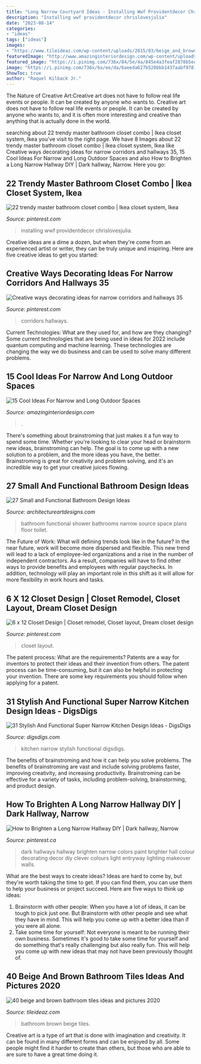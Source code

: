 ```yaml
---
title: "Long Narrow Courtyard Ideas - Installing Wwf Providentdecor Chrislovesjulia"
description: "Installing wwf providentdecor chrislovesjulia"
date: "2023-08-14"
categories:
- "ideas"
tags: ["ideas"]
images:
- "https://www.tileideaz.com/wp-content/uploads/2015/03/beige_and_brown_bathroom_tiles_2.jpg"
featuredImage: "http://www.amazinginteriordesign.com/wp-content/uploads/2015/04/Lounge-Seating-Area.jpg"
featured_image: "https://i.pinimg.com/736x/84/5e/4a/845e4a3feaf2878b5ee98587207204b9.jpg"
image: "https://i.pinimg.com/736x/6a/ee/da/6aeeda627b520bbb1437aabf978158e1--rental-makeover-dark-hallway.jpg"
ShowToc: true
author: "Raquel Kilback Jr."
---
```



The Nature of Creative Art:Creative art does not have to follow real life events or people. It can be created by anyone who wants to.
Creative art does not have to follow real life events or people. It can be created by anyone who wants to, and it is often more interesting and creative than anything that is actually done in the world.

	

		
searching about 22 trendy master bathroom closet combo | Ikea closet system, Ikea you've visit to the right page. We have 8 Images about 22 trendy master bathroom closet combo | Ikea closet system, Ikea like Creative ways decorating ideas for narrow corridors and hallways 35, 15 Cool Ideas For Narrow and Long Outdoor Spaces and also How to Brighten a Long Narrow Hallway DIY | Dark hallway, Narrow. Here you go:
		
    
## 22 Trendy Master Bathroom Closet Combo | Ikea Closet System, Ikea

<img loading=lazy src="https://i.pinimg.com/736x/61/f7/8c/61f78c6ec7f50ed01a6c6161f7b65ddf.jpg" onerror="this.onerror=null;this.src='https://tse4.mm.bing.net/th?id=OIP.Cf66y5RmPBlpis1ywy6J5QAAAA&amp;pid=15.1';" alt="22 trendy master bathroom closet combo | Ikea closet system, Ikea">

_Source: pinterest.com_

>installing wwf providentdecor chrislovesjulia. 

	

Creative ideas are a dime a dozen, but when they're come from an experienced artist or writer, they can be truly unique and inspiring. Here are five creative ideas to get you started: 

    
## Creative Ways Decorating Ideas For Narrow Corridors And Hallways 35

<img loading=lazy src="https://i.pinimg.com/736x/84/5e/4a/845e4a3feaf2878b5ee98587207204b9.jpg" onerror="this.onerror=null;this.src='https://tse4.mm.bing.net/th?id=OIP.L0sqnlPJMDCiJSwwk7oNrAHaLH&amp;pid=15.1';" alt="Creative ways decorating ideas for narrow corridors and hallways 35">

_Source: pinterest.com_

>corridors hallways. 

	

Current Technologies: What are they used for, and how are they changing?
Some current technologies that are being used in ideas for 2022 include quantum computing and machine learning. These technologies are changing the way we do business and can be used to solve many different problems.

    
## 15 Cool Ideas For Narrow And Long Outdoor Spaces

<img loading=lazy src="http://www.amazinginteriordesign.com/wp-content/uploads/2015/04/Lounge-Seating-Area.jpg" onerror="this.onerror=null;this.src='https://tse3.mm.bing.net/th?id=OIP.kj8VhsAGr7_mTA6M0gaJFAHaJ4&amp;pid=15.1';" alt="15 Cool Ideas For Narrow and Long Outdoor Spaces">

_Source: amazinginteriordesign.com_

>. 

	

There's something about brainstroming that just makes it a fun way to spend some time. Whether you're looking to clear your head or brainstorm new ideas, brainstroming can help. The goal is to come up with a new solution to a problem, and the more ideas you have, the better. Brainstroming is great for creativity and problem solving, and it's an incredible way to get your creative juices flowing.

    
## 27 Small And Functional Bathroom Design Ideas

<img loading=lazy src="http://www.architectureartdesigns.com/wp-content/uploads/2013/12/119.jpg" onerror="this.onerror=null;this.src='https://tse1.mm.bing.net/th?id=OIP.i6i_uk6DtsU3B2dM65gdoQAAAA&amp;pid=15.1';" alt="27 Small and Functional Bathroom Design Ideas">

_Source: architectureartdesigns.com_

>bathroom functional shower bathrooms narrow source space plans floor toilet. 

	

The Future of Work: What will defining trends look like in the future?
In the near future, work will become more dispersed and flexible. This new trend will lead to a lack of employee-led organizations and a rise in the number of independent contractors. As a result, companies will have to find other ways to provide benefits and employees with regular paychecks. In addition, technology will play an important role in this shift as it will allow for more flexibility in work hours and tasks.

    
## 6 X 12 Closet Design | Closet Remodel, Closet Layout, Dream Closet Design

<img loading=lazy src="https://i.pinimg.com/736x/00/e0/8d/00e08d17c03bb2638a9117dcab2a090c--closet-designs-bathroom-ideas.jpg" onerror="this.onerror=null;this.src='https://tse4.mm.bing.net/th?id=OIP.NAn7OXGxfcuF7V2o4-DzZwHaJ3&amp;pid=15.1';" alt="6 x 12 Closet Design | Closet remodel, Closet layout, Dream closet design">

_Source: pinterest.com_

>closet layout. 

	

The patent process: What are the requirements?
Patents are a way for inventors to protect their ideas and their invention from others. The patent process can be time-consuming, but it can also be helpful in protecting your invention. There are some key requirements you should follow when applying for a patent.

    
## 31 Stylish And Functional Super Narrow Kitchen Design Ideas - DigsDigs

<img loading=lazy src="https://www.digsdigs.com/photos/stylish-and-functional-narrow-kitchen-design-ideas-13-554x739.jpg" onerror="this.onerror=null;this.src='https://tse4.mm.bing.net/th?id=OIP.9JG__Da9odZR8WePSGb_AgHaJ4&amp;pid=15.1';" alt="31 Stylish And Functional Super Narrow Kitchen Design Ideas - DigsDigs">

_Source: digsdigs.com_

>kitchen narrow stylish functional digsdigs. 

	

The benefits of brainstroming and how it can help you solve problems.
The benefits of brainstroming are vast and include solving problems faster, improving creativity, and increasing productivity. Brainstroming can be effective for a variety of tasks, including problem-solving, brainstorming, and product design.

    
## How To Brighten A Long Narrow Hallway DIY | Dark Hallway, Narrow

<img loading=lazy src="https://i.pinimg.com/736x/6a/ee/da/6aeeda627b520bbb1437aabf978158e1--rental-makeover-dark-hallway.jpg" onerror="this.onerror=null;this.src='https://tse3.mm.bing.net/th?id=OIP.COO9DED9J6Y4f5xbSoEpUQHaJ3&amp;pid=15.1';" alt="How to Brighten a Long Narrow Hallway DIY | Dark hallway, Narrow">

_Source: pinterest.ca_

>dark hallways hallway brighten narrow colors paint brighter hall colour decorating decor diy clever colours light entryway lighting makeover walls. 

	

What are the best ways to create ideas?
Ideas are hard to come by, but they're worth taking the time to get. If you can find them, you can use them to help your business or project succeed. Here are five ways to think up ideas: 
1. Brainstorm with other people: When you have a lot of ideas, it can be tough to pick just one. But Brainstorm with other people and see what they have in mind. This will help you come up with a better idea than if you were all alone. 
2. Take some time for yourself: Not everyone is meant to be running their own business. Sometimes it's good to take some time for yourself and do something that's really challenging but also really fun. This will help you come up with new ideas that may not have been previously thought of. 

    
## 40 Beige And Brown Bathroom Tiles Ideas And Pictures 2020

<img loading=lazy src="https://www.tileideaz.com/wp-content/uploads/2015/03/beige_and_brown_bathroom_tiles_2.jpg" onerror="this.onerror=null;this.src='https://tse1.mm.bing.net/th?id=OIP.pSwBXm7Kiy0WnBv3607wUgHaJ4&amp;pid=15.1';" alt="40 beige and brown bathroom tiles ideas and pictures 2020">

_Source: tileideaz.com_

>bathroom brown beige tiles. 

	

Creative art is a type of art that is done with imagination and creativity. It can be found in many different forms and can be enjoyed by all. Some people might find it harder to create than others, but those who are able to are sure to have a great time doing it.


